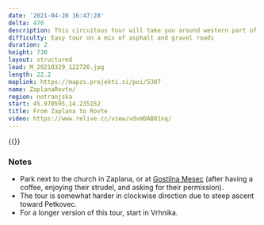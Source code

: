 ```yaml
---
date: '2021-04-20 16:47:28'
delta: 470
description: This circuitous tour will take you around western part of [Rovte hills](https://en.wikipedia.org/wiki/Rovte_Hills). Stop at the highest point and enjoy the view of Julian Alps with Triglav.
difficulty: Easy tour on a mix of asphalt and gravel roads
duration: 2
height: 730
layout: structured
lead: M_20210329_122726.jpg
length: 22.2
maplink: https://mapzs.projekti.si/poi/5387
name: ZaplanaRovte/
region: notranjska
start: 45.970595,14.235152
title: From Zaplana to Rovte
video: https://www.relive.cc/view/vdvmDAB81xq/
---
```

{{<hike-details description="yes">}}

### Notes

* Park next to the church in Zaplana, or at [Gostilna Mesec](http://www.gostilna-mesec.si/EN/) (after having a coffee, enjoying their strudel, and asking for their permission).
* The tour is somewhat harder in clockwise direction due to steep ascent toward Petkovec. 
* For a longer version of this tour, start in Vrhnika.
